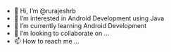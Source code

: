 - 👋 Hi, I’m @rurajeshrb
- 👀 I’m interested in Android Development using Java
- 🌱 I’m currently learning Android Development
- 💞️ I’m looking to collaborate on ...
- 📫 How to reach me ...

<!---
rurajeshrb/rurajeshrb is a ✨ special ✨ repository because its `README.md` (this file) appears on your GitHub profile.
You can click the Preview link to take a look at your changes.
--->
